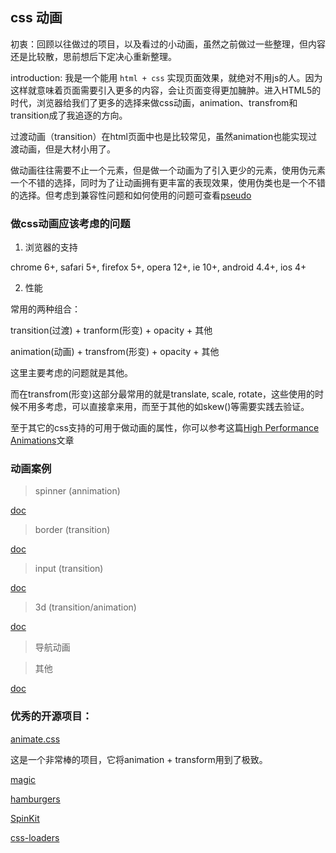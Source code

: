 ## css 动画

初衷：回顾以往做过的项目，以及看过的小动画，虽然之前做过一些整理，但内容还是比较散，思前想后下定决心重新整理。

introduction: 我是一个能用 `html + css` 实现页面效果，就绝对不用js的人。因为这样就意味着页面需要引入更多的内容，会让页面变得更加臃肿。进入HTML5的时代，浏览器给我们了更多的选择来做css动画，animation、transfrom和transition成了我追逐的方向。

过渡动画（transition）在html页面中也是比较常见，虽然animation也能实现过渡动画，但是大材小用了。

做动画往往需要不止一个元素，但是做一个动画为了引入更少的元素，使用伪元素一个不错的选择，同时为了让动画拥有更丰富的表现效果，使用伪类也是一个不错的选择。但考虑到兼容性问题和如何使用的问题可查看[pseudo](https://github.com/lvzhenbang/pseudo)

### 做css动画应该考虑的问题

1. 浏览器的支持

chrome 6+, safari 5+, firefox 5+, opera 12+, ie 10+, android 4.4+, ios 4+

2. 性能

常用的两种组合：

transition(过渡) + tranform(形变) + opacity + 其他

animation(动画) + transfrom(形变) + opacity + 其他

这里主要考虑的问题就是其他。

而在transfrom(形变)这部分最常用的就是translate, scale, rotate，这些使用的时候不用多考虑，可以直接拿来用，而至于其他的如skew()等需要实践去验证。

至于其它的css支持的可用于做动画的属性，你可以参考这篇[High Performance Animations](https://www.html5rocks.com/en/tutorials/speed/high-performance-animations/)文章

### 动画案例

> spinner (annimation)

[doc](https://github.com/lvzhenbang/css3-animate/blob/master/doc/spinner.md)

> border (transition)

[doc](https://github.com/lvzhenbang/css3-animate/blob/master/doc/border.md)

> input (transition)

[doc](https://github.com/lvzhenbang/css3-animate/blob/master/doc/input.md)

> 3d (transition/animation)

[doc](https://github.com/lvzhenbang/css3-animate/blob/master/doc/css-shape-3d.md)

> 导航动画


> 其他

[doc](https://github.com/lvzhenbang/css3-animate/blob/master/doc/other.md)

### 优秀的开源项目：

[animate.css](https://github.com/daneden/animate.css)

这是一个非常棒的项目，它将animation + transform用到了极致。

[magic](https://github.com/miniMAC/magic)

[hamburgers](https://github.com/jonsuh/hamburgers)

[SpinKit](https://github.com/tobiasahlin/SpinKit)

[css-loaders](https://github.com/lukehaas/css-loaders)